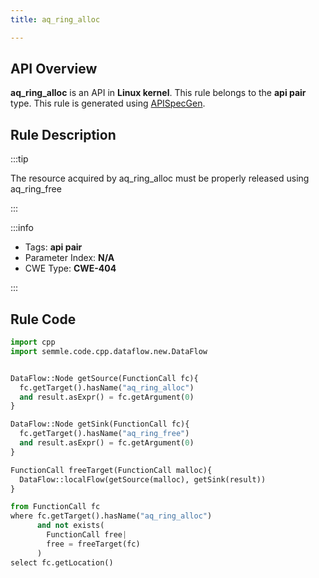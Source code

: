 ```yaml
---
title: aq_ring_alloc

---
```



## API Overview
**aq_ring_alloc** is an API in **Linux kernel**. This rule belongs to the **api pair** type. This rule is generated using [APISpecGen](../../tools/APISpecGen).
## Rule Description

:::tip

The resource acquired by aq_ring_alloc must be properly released using aq_ring_free

:::

:::info

- Tags: **api pair**
- Parameter Index: **N/A**
- CWE Type: **CWE-404**

:::

## Rule Code
```python
import cpp
import semmle.code.cpp.dataflow.new.DataFlow


DataFlow::Node getSource(FunctionCall fc){
  fc.getTarget().hasName("aq_ring_alloc")
  and result.asExpr() = fc.getArgument(0)
}

DataFlow::Node getSink(FunctionCall fc){
  fc.getTarget().hasName("aq_ring_free")
  and result.asExpr() = fc.getArgument(0)
}

FunctionCall freeTarget(FunctionCall malloc){
  DataFlow::localFlow(getSource(malloc), getSink(result))
}

from FunctionCall fc
where fc.getTarget().hasName("aq_ring_alloc")
      and not exists(
        FunctionCall free| 
        free = freeTarget(fc)
      )
select fc.getLocation()

    
```